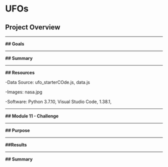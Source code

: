 # UFOs

## Project Overview



---------------------------------------------------------------------------------------------------------------------------------------------------------------------------------

**## Goals**






---------------------------------------------------------------------------------------------------------------------------------------------------------------------------------

**## Summary**


























---------------------------------------------------------------------------------------------------------------------------------------------------------------------------------

**## Resources**

-Data Source: ufo_starterCOde.js, data.js

-Images: nasa.jpg

-Software: Python 3.7.10, Visual Studio Code, 1.38.1, 

---------------------------------------------------------------------------------------------------------------------------------------------------------------------------------

**## Module 11 - Challenge** 

---------------------------------------------------------------------------------------------------------------------------------------------------------------------------------

**## Purpose**



---------------------------------------------------------------------------------------------------------------------------------------------------------------------------------

**##Results**














---------------------------------------------------------------------------------------------------------------------------------------------------------------------------------

**## Summary**









